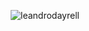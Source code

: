 <div align="center">
 <p><img align="center" src="https://github-readme-streak-stats.herokuapp.com/?user=leandrodayrell&theme=chartreuse-dark" alt="leandrodayrell" /></p>
